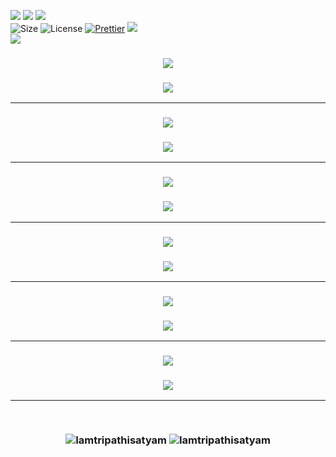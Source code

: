![](https://forthebadge.com/images/badges/for-you.svg)
![](http://ForTheBadge.com/images/badges/made-with-c.svg)
![](https://forthebadge.com/images/badges/built-by-developers.svg)</br>
![Size](https://img.shields.io/github/repo-size/Iamtripathisatyam/C_Programming_Mini_Projects?color=red&label=Repo%20Size%20)
![License](https://img.shields.io/badge/License-MIT-red.svg)
[![Prettier](https://img.shields.io/badge/Code%20Style-Prettier-red.svg)](https://github.com/prettier/prettier)
![](https://img.shields.io/tokei/lines/github/Iamtripathisatyam/C_Programming_Mini_Projects?color=red&label=Lines%20of%20Code)</br>
![](https://profile-counter.glitch.me/{Battery_Charge_Notifier}/count.svg)

<h3 align="center"><a href="https://github.com/Iamtripathisatyam/C_Programming_Mini_Projects/blob/main/Mini%20Projects/ATM/ATM_System.c"><img src="https://img.shields.io/badge/-ATM MACHINE-black?logo=c&logoColor=yellow&style=flat-square"></a><h3/>

<p align="center">
<a href="https://github.com/Iamtripathisatyam/C_Programming_Mini_Projects/blob/main/Mini%20Projects/ATM/ATM_System.c"><img src="https://icons.iconarchive.com/icons/aha-soft/universal-shop/128/Cash-register-icon.png" /></a>
</p>

___________________________

<h3 align="center"><a href="https://github.com/Iamtripathisatyam/C_Programming_Mini_Projects/blob/main/Mini%20Projects/Bank/Bank_Management_System.c"><img src="https://img.shields.io/badge/-BANK MANAGEMENT SYSTEM-black?logo=c&logoColor=yellow&style=flat-square"></a><h3/>

<p align="center">
<a href="https://github.com/Iamtripathisatyam/C_Programming_Mini_Projects/blob/main/Mini%20Projects/Bank/Bank_Management_System.c"><img src="https://icons.iconarchive.com/icons/custom-icon-design/pretty-office-11/128/coins-icon.png" /></a>
</p>

___________________________

<h3 align="center"><a href="https://github.com/Iamtripathisatyam/C_Programming_Mini_Projects/blob/main/Mini%20Projects/Calendar/Calendar.c"><img src="https://img.shields.io/badge/-YEAR CALENDAR-black?logo=c&logoColor=yellow&style=flat-square"></a><h3/>

<p align="center">
<a href="https://github.com/Iamtripathisatyam/C_Programming_Mini_Projects/blob/main/Mini%20Projects/Calendar/Calendar.c"><img src="https://icons.iconarchive.com/icons/marcus-roberto/google-play/128/Google-Calendar-icon.png" /></a>
</p>

___________________________

<h3 align="center"><a href="https://github.com/Iamtripathisatyam/C_Programming_Mini_Projects/blob/main/Mini%20Projects/Digital%20Clock/Digital_Clock.c"><img src="https://img.shields.io/badge/-DIGITAL CLOCK-black?logo=c&logoColor=yellow&style=flat-square"></a><h3/>

<p align="center">
<a href="https://github.com/Iamtripathisatyam/C_Programming_Mini_Projects/blob/main/Mini%20Projects/Digital%20Clock/Digital_Clock.c"><img src="https://icons.iconarchive.com/icons/vcferreira/firefox-os/128/clock-icon.png" /></a>
</p>

___________________________

<h3 align="center"><a href="https://github.com/Iamtripathisatyam/C_Programming_Mini_Projects/blob/main/Mini%20Projects/KBC%20Quiz%20bot/KBC_Quiz_Bot.c"><img src="https://img.shields.io/badge/-KBC QUIZ BOT-black?logo=c&logoColor=yellow&style=flat-square"></a><h3/>

<p align="center">
<a href="https://github.com/Iamtripathisatyam/C_Programming_Mini_Projects/blob/main/Mini%20Projects/KBC%20Quiz%20bot/KBC_Quiz_Bot.c"><img src="https://icons.iconarchive.com/icons/lboi/tweetscotty/128/twitter-bot-icon.png" /></a>
</p>

___________________________

<h3 align="center"><a href="https://github.com/Iamtripathisatyam/C_Programming_Mini_Projects/blob/main/Mini%20Projects/Library%20Management%20System/Library_Management_System.c"><img src="https://img.shields.io/badge/-LIBRARY MANAGEMENT SYSTEM-black?logo=c&logoColor=yellow&style=flat-square"></a><h3/>

<p align="center">
<a href="https://github.com/Iamtripathisatyam/C_Programming_Mini_Projects/blob/main/Mini%20Projects/Library%20Management%20System/Library_Management_System.c"><img src="https://icons.iconarchive.com/icons/itzikgur/my-seven/128/Books-1-icon.png" /></a>
</p>

___________________________


<br/>
<p align="center">
<img src="https://badges.pufler.dev/updated/Iamtripathisatyam/C_Programming_Mini_Projects?style=for-the-badge&logo=github&logoColor=yellow" alt=Iamtripathisatyam />
<img src="https://badges.pufler.dev/created/Iamtripathisatyam/C_Programming_Mini_Projects?style=for-the-badge&logo=github&logoColor=yellow" alt=Iamtripathisatyam />
</p>
